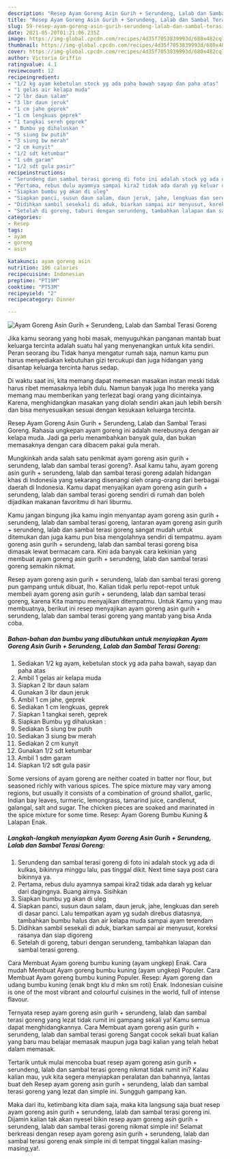 ```yaml
---
description: "Resep Ayam Goreng Asin Gurih + Serundeng, Lalab dan Sambal Terasi Goreng yang lezat dan Mudah Dibuat"
title: "Resep Ayam Goreng Asin Gurih + Serundeng, Lalab dan Sambal Terasi Goreng yang lezat dan Mudah Dibuat"
slug: 59-resep-ayam-goreng-asin-gurih-serundeng-lalab-dan-sambal-terasi-goreng-yang-lezat-dan-mudah-dibuat
date: 2021-05-20T01:21:06.235Z
image: https://img-global.cpcdn.com/recipes/4d35f7053839993d/680x482cq70/ayam-goreng-asin-gurih-serundeng-lalab-dan-sambal-terasi-goreng-foto-resep-utama.jpg
thumbnail: https://img-global.cpcdn.com/recipes/4d35f7053839993d/680x482cq70/ayam-goreng-asin-gurih-serundeng-lalab-dan-sambal-terasi-goreng-foto-resep-utama.jpg
cover: https://img-global.cpcdn.com/recipes/4d35f7053839993d/680x482cq70/ayam-goreng-asin-gurih-serundeng-lalab-dan-sambal-terasi-goreng-foto-resep-utama.jpg
author: Victoria Griffin
ratingvalue: 4.1
reviewcount: 12
recipeingredient:
- "1/2 kg ayam kebetulan stock yg ada paha bawah sayap dan paha atas"
- "1 gelas air kelapa muda"
- "2 lbr daun salam"
- "3 lbr daun jeruk"
- "1 cm jahe geprek"
- "1 cm lengkuas geprek"
- "1 tangkai sereh geprek"
- " Bumbu yg dihaluskan "
- "5 siung bw putih"
- "3 siung bw merah"
- "2 cm kunyit"
- "1/2 sdt ketumbar"
- "1 sdm garam"
- "1/2 sdt gula pasir"
recipeinstructions:
- "Serundeng dan sambal terasi goreng di foto ini adalah stock yg ada di kulkas, bikinnya minggu lalu, pas tinggal dikit. Next time saya post cara bikinnya ya."
- "Pertama, rebus dulu ayamnya sampai kira2 tidak ada darah yg keluar dari dagingnya. Buang airnya. Sisihkan"
- "Siapkan bumbu yg akan di uleg"
- "Siapkan panci, susun daun salam, daun jeruk, jahe, lengkuas dan sereh di dasar panci. Lalu tempatkan ayam yg sudah direbus diatasnya, tambahkan bumbu halus dan air kelapa muda sampai ayam terendam"
- "Didihkan sambil sesekali di aduk, biarkan sampai air menyusut, koreksi rasanya dan siap digoreng"
- "Setelah di goreng, taburi dengan serundeng, tambahkan lalapan dan sambal terasi goreng."
categories:
- Resep
tags:
- ayam
- goreng
- asin

katakunci: ayam goreng asin 
nutrition: 106 calories
recipecuisine: Indonesian
preptime: "PT19M"
cooktime: "PT53M"
recipeyield: "2"
recipecategory: Dinner

---
```



![Ayam Goreng Asin Gurih + Serundeng, Lalab dan Sambal Terasi Goreng](https://img-global.cpcdn.com/recipes/4d35f7053839993d/680x482cq70/ayam-goreng-asin-gurih-serundeng-lalab-dan-sambal-terasi-goreng-foto-resep-utama.jpg)

Jika kamu seorang yang hobi masak, menyuguhkan panganan mantab buat keluarga tercinta adalah suatu hal yang menyenangkan untuk kita sendiri. Peran seorang ibu Tidak hanya mengatur rumah saja, namun kamu pun harus menyediakan kebutuhan gizi tercukupi dan juga hidangan yang disantap keluarga tercinta harus sedap.

Di waktu  saat ini, kita memang dapat memesan masakan instan meski tidak harus ribet memasaknya lebih dulu. Namun banyak juga lho mereka yang memang mau memberikan yang terlezat bagi orang yang dicintainya. Karena, menghidangkan masakan yang diolah sendiri akan jauh lebih bersih dan bisa menyesuaikan sesuai dengan kesukaan keluarga tercinta. 

Resep Ayam Goreng Asin Gurih + Serundeng, Lalab dan Sambal Terasi Goreng. Rahasia ungkepan ayam goreng ini adalah merebusnya dengan air kelapa muda. Jadi ga perlu menambahkan banyak gula, dan bukan memasaknya dengan cara dibacem pakai gula merah.

Mungkinkah anda salah satu penikmat ayam goreng asin gurih + serundeng, lalab dan sambal terasi goreng?. Asal kamu tahu, ayam goreng asin gurih + serundeng, lalab dan sambal terasi goreng adalah hidangan khas di Indonesia yang sekarang disenangi oleh orang-orang dari berbagai daerah di Indonesia. Kamu dapat menyajikan ayam goreng asin gurih + serundeng, lalab dan sambal terasi goreng sendiri di rumah dan boleh dijadikan makanan favoritmu di hari liburmu.

Kamu jangan bingung jika kamu ingin menyantap ayam goreng asin gurih + serundeng, lalab dan sambal terasi goreng, lantaran ayam goreng asin gurih + serundeng, lalab dan sambal terasi goreng sangat mudah untuk ditemukan dan juga kamu pun bisa mengolahnya sendiri di tempatmu. ayam goreng asin gurih + serundeng, lalab dan sambal terasi goreng bisa dimasak lewat bermacam cara. Kini ada banyak cara kekinian yang membuat ayam goreng asin gurih + serundeng, lalab dan sambal terasi goreng semakin nikmat.

Resep ayam goreng asin gurih + serundeng, lalab dan sambal terasi goreng pun gampang untuk dibuat, lho. Kalian tidak perlu repot-repot untuk membeli ayam goreng asin gurih + serundeng, lalab dan sambal terasi goreng, karena Kita mampu menyajikan ditempatmu. Untuk Kamu yang mau membuatnya, berikut ini resep menyajikan ayam goreng asin gurih + serundeng, lalab dan sambal terasi goreng yang mantab yang bisa Anda coba.

<!--inarticleads1-->

##### Bahan-bahan dan bumbu yang dibutuhkan untuk menyiapkan Ayam Goreng Asin Gurih + Serundeng, Lalab dan Sambal Terasi Goreng:

1. Sediakan 1/2 kg ayam, kebetulan stock yg ada paha bawah, sayap dan paha atas
1. Ambil 1 gelas air kelapa muda
1. Siapkan 2 lbr daun salam
1. Gunakan 3 lbr daun jeruk
1. Ambil 1 cm jahe, geprek
1. Sediakan 1 cm lengkuas, geprek
1. Siapkan 1 tangkai sereh, geprek
1. Siapkan  Bumbu yg dihaluskan :
1. Sediakan 5 siung bw putih
1. Sediakan 3 siung bw merah
1. Sediakan 2 cm kunyit
1. Gunakan 1/2 sdt ketumbar
1. Ambil 1 sdm garam
1. Siapkan 1/2 sdt gula pasir


Some versions of ayam goreng are neither coated in batter nor flour, but seasoned richly with various spices. The spice mixture may vary among regions, but usually it consists of a combination of ground shallot, garlic, Indian bay leaves, turmeric, lemongrass, tamarind juice, candlenut, galangal, salt and sugar. The chicken pieces are soaked and marinated in the spice mixture for some time. Resep: Ayam Goreng Bumbu Kuning &amp; Lalapan Enak. 

<!--inarticleads2-->

##### Langkah-langkah menyiapkan Ayam Goreng Asin Gurih + Serundeng, Lalab dan Sambal Terasi Goreng:

1. Serundeng dan sambal terasi goreng di foto ini adalah stock yg ada di kulkas, bikinnya minggu lalu, pas tinggal dikit. Next time saya post cara bikinnya ya.
1. Pertama, rebus dulu ayamnya sampai kira2 tidak ada darah yg keluar dari dagingnya. Buang airnya. Sisihkan
1. Siapkan bumbu yg akan di uleg
1. Siapkan panci, susun daun salam, daun jeruk, jahe, lengkuas dan sereh di dasar panci. Lalu tempatkan ayam yg sudah direbus diatasnya, tambahkan bumbu halus dan air kelapa muda sampai ayam terendam
1. Didihkan sambil sesekali di aduk, biarkan sampai air menyusut, koreksi rasanya dan siap digoreng
1. Setelah di goreng, taburi dengan serundeng, tambahkan lalapan dan sambal terasi goreng.


Cara Membuat Ayam goreng bumbu kuning (ayam ungkep) Enak. Cara mudah Membuat Ayam goreng bumbu kuning (ayam ungkep) Populer. Cara Membuat Ayam goreng bumbu kuning Populer. Resep: Ayam goreng dan udang bumbu kuning (enak bngt klu d mkn sm roti) Enak. Indonesian cuisine is one of the most vibrant and colourful cuisines in the world, full of intense flavour. 

Ternyata resep ayam goreng asin gurih + serundeng, lalab dan sambal terasi goreng yang lezat tidak rumit ini gampang sekali ya! Kamu semua dapat menghidangkannya. Cara Membuat ayam goreng asin gurih + serundeng, lalab dan sambal terasi goreng Sangat cocok sekali buat kalian yang baru mau belajar memasak maupun juga bagi kalian yang telah hebat dalam memasak.

Tertarik untuk mulai mencoba buat resep ayam goreng asin gurih + serundeng, lalab dan sambal terasi goreng nikmat tidak rumit ini? Kalau kalian mau, yuk kita segera menyiapkan peralatan dan bahannya, lantas buat deh Resep ayam goreng asin gurih + serundeng, lalab dan sambal terasi goreng yang lezat dan simple ini. Sungguh gampang kan. 

Maka dari itu, ketimbang kita diam saja, maka kita langsung saja buat resep ayam goreng asin gurih + serundeng, lalab dan sambal terasi goreng ini. Dijamin kalian tak akan nyesel bikin resep ayam goreng asin gurih + serundeng, lalab dan sambal terasi goreng nikmat simple ini! Selamat berkreasi dengan resep ayam goreng asin gurih + serundeng, lalab dan sambal terasi goreng enak simple ini di tempat tinggal kalian masing-masing,ya!.

